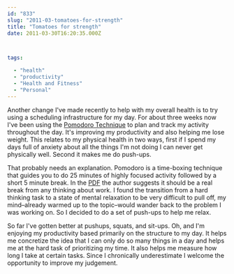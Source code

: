 ```yaml
---
id: "833"
slug: "2011-03-tomatoes-for-strength"
title: "Tomatoes for strength"
date: 2011-03-30T16:20:35.000Z



tags:

  - "health"
  - "productivity"
  - "Health and Fitness"
  - "Personal"
---
```

<div class="sqs-html-content">
  <p>Another change I've made recently to help with my overall health is to try using a scheduling infrastructure for my day. For about three weeks now I've been using the <a href="http://www.pomodorotechnique.com/">Pomodoro Technique</a> to plan and track my activity throughout the day.  It's improving my productivity and also helping me lose weight.
This relates to my physical health in two ways, first if I spend my days full of anxiety about all the things I'm not doing I can never get physically well.  Second it makes me do push-ups.</p>
<p>That probably needs an explanation.  Pomodoro is a time-boxing technique that guides you to do 25 minutes of highly focused activity followed by a short 5 minute break.  In the <a href="http://www.pomodorotechnique.com/resources/ThePomodoroTechnique_v1-3.pdf">PDF</a> the author suggests it should be a real break from any thinking about work.  I found the transition from a hard thinking task to a state of mental relaxation to be very difficult to pull off, my mind–already warmed up to the topic–would wander back to the problem I was working on.  So I decided to do a set of push-ups to help me relax.</p>
<p>So far I've gotten better at pushups, squats, and sit-ups.  Oh, and I'm enjoying my productivity based primarily on the structure to my day.  It helps me concretize the idea that I can only do so many things in a day and helps me at the hard task of prioritizing my time.  It also helps me measure how long I take at certain tasks.  Since I chronically underestimate I welcome the opportunity to improve my judgement.</p>
</div>
